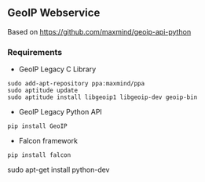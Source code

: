 ## GeoIP Webservice
Based on https://github.com/maxmind/geoip-api-python

### Requirements
- GeoIP Legacy C Library
```
sudo add-apt-repository ppa:maxmind/ppa
sudo aptitude update
sudo aptitude install libgeoip1 libgeoip-dev geoip-bin
```

- GeoIP Legacy Python API 
```
pip install GeoIP
```

- Falcon framework
```
pip install falcon
```

sudo apt-get install python-dev

